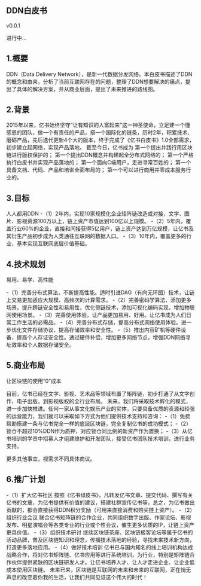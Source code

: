 DDN白皮书
--------

v0.0.1

进行中...

## 1.概要
DDN（Data Delivery Network），是新一代数据分发网络。本白皮书描述了DDN的概念和由来，分析了当前互联网存在的问题，整理了DDN想要解决的痛点，提出了具体的解决方案，并从商业层面，提出了未来推进的路线图。

## 2.背景

2015年以来，亿书始终坚守“让有知识的人富起来”这一神圣使命，立足建一个懂感恩的团队，做一个有责任的产品，搭一个国际化的链条，历时2年，积累技术、磨砺产品，先后迭代更新4个大的版本，终于完成了《亿书白皮书》1.0全部需求，初步建立起网络，实现产品落地。
截至今日，亿书成为
第一个提出并践行用区块链进行版权保护的；
第一个提出DDN概念并构建起全分布式网络的；
第一个严格执行白皮书并实现产品落地的；
第一个面向C端用户，走进寻常百姓的；
第一个具备文档、代码、产品和培训全面布局的；
第一个可以进行商用并零成本服务行业的。

## 3.目标
人人都用DDN
-（1）2年内，实现10家规模化企业矩阵链改造或对接，文字、图片、影视资源100万以上，链上资产市值达到100亿以上规模。
-（2）5年内，覆盖行业60%的企业，直接和间接获得5亿用户，链上资产达到万亿规模，让亿书及其衍生产品初步成为人类通往互联网的数据入口。
-（3）10年内，覆盖更多的行业，基本实现互联网底层价值基础。

## 4.技术规划

易用、易学、高性能

-（1）完善分布式算法，不断提高性能。适时引进DAG（有向无环图）技术，让链上交易更加适应大规模、高频次的计算需求。
-（2）完善密码学算法，添加更多场景。提升跨链安全性和易用性，优化侧链技术，添加可视化编码实现，增加物联网使用场景。
-（3）完善使用体验，让产品更加易用、好用。让亿书成为人们日常工作生活的必需品。
-（4）完善分布式存储，提高分布式网络使用体验。进一步优化文件存储协议，提高存储效率和安全性。
-（5）推出内容矿机等硬件设备，提高个人存证安全性。通过硬件补偿，增加更多网络节点，增强DDN网络寻址效率和个人数据存储安全。

## 5.商业布局

让区块链的使用“0”成本

目前，亿书已经在文字、影视、艺术品等领域布置了矩阵链，初步打通了从文字创作、电子出版，到影视版权的全行业布局。
未来，我们将采取技术孵化的模式，进一步加快推进。任何一家从事文化娱乐产业的实体，只要具备优质的资源和较强的运营能力，我们就可以采取如下方式为他们提供技术支持和咨询：
-（1）免费帮助搭建一条与亿书完全一样的底层区块链，完全复制亿书的成功模式；
-（2）锁仓不超过10%DDN作为质押，对应锁仓同比例的新资产作为置换；
-（3）从亿书培训的学员中招募人才组建维护和开发团队，接受亿书团队技术培训，进行业务支持。

更多其他事宜，视需求不同具体商议。

## 6.推广计划

-（1）扩大亿书社区
按照《亿书绿皮书》，凡转发亿书文章、提交代码、撰写有关亿书的文章，为亿书提供有价值的建议，搭建社群宣传亿书等，总之，为亿书做出贡献的，都会直接获得DDN积分奖励（可用来直接消费和购买链上资产）。
-（2）组织行业会议
联合亿书矩阵链的合作企业，共同组织数字出版、作家论坛、影视发布、明星演唱会等各类专业的行业或个性会议，催生更多优质的IP，让链上资产更具价值。
-（3）组织技术研讨
继续区块链茶座、区块链极客论坛等属于亿书的活动品牌，普及区块链知识和理念，传播技术落地的经验，寻找未来技术新方向，打造更多落地应用。
-（4）做好技术培训
亿书已与国内知名的线上培训机构达成战略合作，将对亿书矩阵链、亿书应用等进行系统培训，为行业，特别是矩阵链合作伙伴提供紧缺的区块链研发人才。让亿书培养人才、让人才走进企业、让企业低成本使用区块链。
未来已来，区块链是互联网的未来和未来的互联网，正在悄无声息的改变着你我的生活，让我们共同见证这个伟大的时代！
